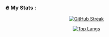 ### :fire: My Stats :

<div id="stats" align="center">

[![GitHub Streak](http://github-readme-streak-stats.herokuapp.com?user=osvelalvarez&theme=dracula&hide_border=true)](https://git.io/streak-stats)

[![Top Langs](https://github-readme-stats.vercel.app/api/top-langs/?username=osvelalvarez&layout=compact&theme=dracula&hide_border=true)](https://github.com/anuraghazra/github-readme-stats)

</div>

